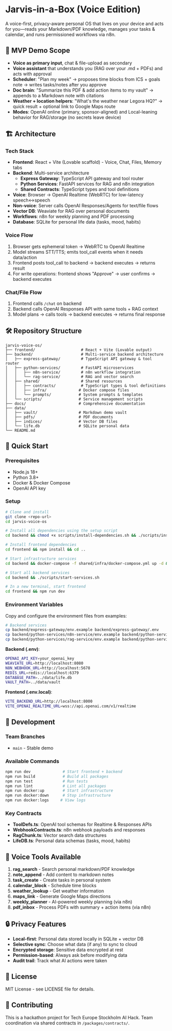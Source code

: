 # Jarvis-in-a-Box (Voice Edition)

A voice-first, privacy-aware personal OS that lives on your device and acts for you—reads your Markdown/PDF knowledge, manages your tasks & calendar, and runs permissioned workflows via n8n.

## 🎯 MVP Demo Scope

- **Voice as primary input**, chat & file-upload as secondary
- **Voice assistant** that understands you (RAG over your .md + PDFs) and acts with approval
- **Scheduler**: "Plan my week" → proposes time blocks from ICS + goals note → writes tasks/notes after you approve
- **Doc brain**: "Summarize this PDF & add action items to my vault" → appends to a Markdown note with citations
- **Weather + location helpers**: "What's the weather near Legora HQ?" → quick result + optional link to Google Maps route
- **Modes**: OpenAI online (primary, sponsor-aligned) and Local-leaning behavior for RAG/storage (no secrets leave device)

## 🏗️ Architecture

### Tech Stack
- **Frontend**: React + Vite (Lovable scaffold) - Voice, Chat, Files, Memory tabs
- **Backend**: Multi-service architecture
  - **Express Gateway**: TypeScript API gateway and tool router
  - **Python Services**: FastAPI services for RAG and n8n integration
  - **Shared Contracts**: TypeScript types and tool definitions
- **Voice**: Browser → OpenAI Realtime (WebRTC) for low-latency speech↔speech
- **Non-voice**: Server calls OpenAI Responses/Agents for text/file flows
- **Vector DB**: Weaviate for RAG over personal documents
- **Workflows**: n8n for weekly planning and PDF processing
- **Database**: SQLite for personal life data (tasks, mood, habits)

### Voice Flow
1. Browser gets ephemeral token → WebRTC to OpenAI Realtime
2. Model streams STT/TTS; emits tool_call events when it needs data/action
3. Frontend posts tool_call to backend → backend executes → returns result
4. For write operations: frontend shows "Approve" → user confirms → backend executes

### Chat/File Flow
1. Frontend calls `/chat` on backend
2. Backend calls OpenAI Responses API with same tools + RAG context
3. Model plans → calls tools → backend executes → returns final response

## 🛠️ Repository Structure

```
jarvis-voice-os/
├── frontend/                    # React + Vite (Lovable output)
├── backend/                     # Multi-service backend architecture
│   ├── express-gateway/         # TypeScript API gateway & tool router
│   ├── python-services/         # FastAPI microservices
│   │   ├── n8n-service/         # n8n workflow integration
│   │   └── rag-service/         # RAG and vector search
│   ├── shared/                  # Shared resources
│   │   ├── contracts/           # TypeScript types & tool definitions
│   │   ├── infra/              # Docker compose files
│   │   └── prompts/            # System prompts & templates
│   └── scripts/                # Service management scripts
├── docs/                       # Comprehensive documentation
├── data/
│   ├── vault/                  # Markdown demo vault
│   ├── pdfs/                   # PDF documents
│   ├── indices/                # Vector DB files
│   └── life.db                 # SQLite personal data
└── README.md
```

## 🚀 Quick Start

### Prerequisites
- Node.js 18+
- Python 3.8+
- Docker & Docker Compose
- OpenAI API key

### Setup
```bash
# Clone and install
git clone <repo-url>
cd jarvis-voice-os

# Install all dependencies using the setup script
cd backend && chmod +x scripts/install-dependencies.sh && ./scripts/install-dependencies.sh && cd ..

# Install frontend dependencies
cd frontend && npm install && cd ..

# Start infrastructure services
cd backend && docker-compose -f shared/infra/docker-compose.yml up -d && cd ..

# Start all backend services
cd backend && ./scripts/start-services.sh

# In a new terminal, start frontend
cd frontend && npm run dev
```

### Environment Variables
Copy and configure the environment files from examples:

```bash
# Backend services
cp backend/express-gateway/env.example backend/express-gateway/.env
cp backend/python-services/n8n-service/env.example backend/python-services/n8n-service/.env
cp backend/python-services/rag-service/env.example backend/python-services/rag-service/.env
```

**Backend (.env)**:
```bash
OPENAI_API_KEY=your_openai_key
WEAVIATE_URL=http://localhost:8080
N8N_WEBHOOK_URL=http://localhost:5678
REDIS_URL=redis://localhost:6379
DATABASE_PATH=../data/life.db
VAULT_PATH=../data/vault
```

**Frontend (.env.local)**:
```bash
VITE_BACKEND_URL=http://localhost:8000
VITE_OPENAI_REALTIME_URL=wss://api.openai.com/v1/realtime
```

## 🔧 Development

### Team Branches
- `main` - Stable demo

### Available Commands
```bash
npm run dev              # Start frontend + backend
npm run build            # Build all packages
npm run test             # Run tests
npm run lint             # Lint all packages
npm run docker:up        # Start infrastructure
npm run docker:down      # Stop infrastructure
npm run docker:logs     # View logs
```

### Key Contracts
- **ToolDefs.ts**: OpenAI tool schemas for Realtime & Responses APIs
- **WebhookContracts.ts**: n8n webhook payloads and responses
- **RagChunk.ts**: Vector search data structures
- **LifeDB.ts**: Personal data schemas (tasks, mood, habits)

## 🎤 Voice Tools Available

1. **rag_search** - Search personal markdown/PDF knowledge
2. **note_append** - Add content to markdown notes
3. **task_create** - Create tasks in personal system
4. **calendar_block** - Schedule time blocks
5. **weather_lookup** - Get weather information
6. **maps_link** - Generate Google Maps directions
7. **weekly_planner** - AI-powered weekly planning (via n8n)
8. **pdf_inbox** - Process PDFs with summary + action items (via n8n)

## 🔒 Privacy Features

- **Local-first**: Personal data stored locally in SQLite + vector DB
- **Selective sync**: Choose what data (if any) to sync to cloud
- **Encrypted storage**: Sensitive data encrypted at rest
- **Permission-based**: Always ask before modifying data
- **Audit trail**: Track what AI actions were taken

## 📝 License

MIT License - see LICENSE file for details.

## 🤝 Contributing

This is a hackathon project for Tech Europe Stockholm AI Hack. Team coordination via shared contracts in `/packages/contracts/`.

